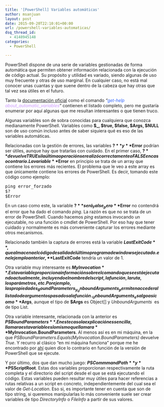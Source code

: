 ```yaml
---
title: '[PowerShell] Variables automáticas'
author: msanjuan
layout: post
date: 2015-09-20T22:10:01+00:00
url: /powershell-variables-automaticas/
dsq_thread_id:
  - 4148945148
categories:
  - PowerShell

---
```

PowerShell dispone de una serie de variables gestionadas de forma automática que permiten obtener información relacionada con la ejecución de código actual. Su propósito y utilidad es variado, siendo algunas de uso muy frecuente y otras de uso marginal. En cualquier caso, no está mal conocer unas cuantas y que suene dentro de la cabeza que hay otras que tal vez sea útiles en el futuro.

Tanto la <a href="https://technet.microsoft.com/en-us/library/hh847768.aspx" target="_blank">documentación oficial</a> como el comando _&#8220;<span style="color: #3366ff;">get-help</span> <span style="color: #cc99ff;">about_automatic_variables</span>&#8220;_ contienen el listado completo, pero me gustaría enumerar por aquí algunas que me resultan interesantes o que tienen truco.

Algunas variables son de sobra conocidas para cualquiera que conozca medianamente PowerShell. Variables como **$_, $true, $false, $Args, $NULL** son de uso común incluso antes de saber siquiera qué es eso de las variables automáticas.

Relacionadas con la gestión de errores, las variables **$?** y **$Error** podrían ser útiles, aunque hay que tratarlas con cuidado. En el primer caso, **$?** devuelve TRUE si la última operación se realizó correctamente o FALSE en caso contrario. La variable **$Error** en principio se trata de un array que contiene los errores más recientes. El problema que le veo a este array es que únicamente contiene los errores de PowerShell. Es decir, tomando este código como ejemplo:

<pre class="lang:ps decode:true">ping error_forzado
$?
$Error</pre>

En un caso como este, la variable **$?** será _False_ pero **$Error** no contendrá el error que ha dado el comando _ping_. La razón es que no se trata de un error de PowerShell. Cuando hacemos _ping_ estamos invocando un ejecutable, no una función o cmdlet de PowerShell. Por eso hay que tener cuidado y normalmente es más conveniente capturar los errores mediante otros mecanismos.

Relacionado también la captura de errores está la variable **$LastExitCode**, que almacena el código de salida del último programa de windows ejecutado. en el ejemplo anterior, **$LastExitCode** tendría un valor de 1.

Otra variable muy interesante es **$MyInvocation**. Esta variable proporciona información sobre el comando que se está ejecutando actualmente, incluyendo el nombre del script, la función, la ruta, los parámetros, etc. Por ejemplo, las propiedades _BoundParameters_ y _UnboundArguments_ permiten acceder al listado de argumentos pasados a la función. _UnboundArguments_ es algo así como **$Args**, aunque el tipo de **$Args** es Object[] y _UnboundArguments_  es de tipo List<Object>.

Otra variable interesante, relacionada con la anterior es **$PSBoundParameters**. En este caso la explicación es sencilla, llamar a esta variable es lo mismo que llamar a **$MyInvocation.BoundParameters**. Al menos así es en mi máquina, en la que _$PSBoundParameters.Equals($MyInvocation.BoundParameters)_ devuelve _True_. Y recurro al clásico &#8220;en mi máquina funciona&#8221; porque me he encontrado por <a href="https://gist.github.com/anderssonjohan/4738733" target="_blank">ahí</a> quien dice lo contrario en función de la versión de PowerShell que se ejecute.

Y por último, dos que dan mucho juego: **$PSCommmandPath** y **$PSScriptRoot**. Estas dos variables proporcionan respectivamente la ruta completa y el directorio del script desde el que se está ejecutando el código. Estas variables pueden resultar muy útiles para hacer referencias a rutas relativas a un script en concreto, independientemente del cual sea el valor de _Get-Location_. Eso si, es importante tener en cuenta que son de tipo string, si queremos manipularlas lo más conveniente suele ser crear variables de tipo _DirectoryInfo_ o _FileInfo_ a partir de sus valores.